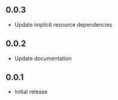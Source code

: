 ## 0.0.3

- Update implicit resource dependencies

## 0.0.2

- Update documentation

## 0.0.1

- Initial release
